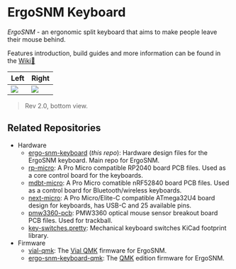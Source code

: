 # ErgoSNM Keyboard

*ErgoSNM* \- an ergonomic split keyboard that aims to make people leave their mouse behind.

Features introduction, build guides and more information can be found in the [Wiki:book:](https://github.com/ziteh/ergo-snm-keyboard/wiki)

|Left|Right|
|-|-|
|![](https://i.imgur.com/ulswxmm.png)|![](https://i.imgur.com/xM4c3UR.png)|
> Rev 2.0, bottom view.

## Related Repositories

- Hardware
  - [ergo-snm-keyboard](https://github.com/ziteh/ergo-snm-keyboard) (*this repo*): Hardware design files for the ErgoSNM keyboard. Main repo for ErgoSNM.
  - [rp-micro](https://github.com/ziteh/rp-micro): A Pro Micro compatible RP2040 board PCB files. Used as a core control board for the keyboards.
  - [mdbt-micro](https://github.com/ziteh/mdbt-micro): A Pro Micro comatible nRF52840 board PCB files. Used as a control board for Bluetooth/wireless keyboards.
  - [next-micro](https://github.com/ziteh/next-micro): A Pro Micro/Elite-C compatible ATmega32U4 board design for keyboards, has USB-C and 25 available pins.
  - [pmw3360-pcb](https://github.com/ziteh/pmw3360-pcb): PMW3360 optical mouse sensor breakout board PCB files. Used for trackball.
  - [key-switches.pretty](https://github.com/ziteh/key-switches.pretty): Mechanical keyboard switches KiCad footprint library.
- Firmware
  - [vial-qmk](https://github.com/ziteh/vial-qmk/tree/ergosnm/rev2): The [Vial QMK](https://get.vial.today/) firmware for ErgoSNM.
  - [ergo-snm-keyboard-qmk](https://github.com/ziteh/ergo-snm-keyboard-qmk): The [QMK](https://github.com/qmk/qmk_firmware) edition firmware for ErgoSNM.
